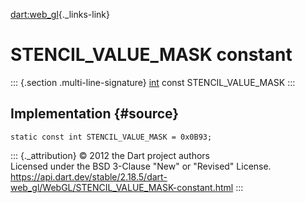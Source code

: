 [dart:web\_gl](../../dart-web_gl/dart-web_gl-library){._links-link}

STENCIL\_VALUE\_MASK constant
=============================

::: {.section .multi-line-signature}
[int](../../dart-core/int-class) const STENCIL\_VALUE\_MASK
:::

Implementation {#source}
--------------

``` {.language-dart data-language="dart"}
static const int STENCIL_VALUE_MASK = 0x0B93;
```

::: {._attribution}
© 2012 the Dart project authors\
Licensed under the BSD 3-Clause \"New\" or \"Revised\" License.\
<https://api.dart.dev/stable/2.18.5/dart-web_gl/WebGL/STENCIL_VALUE_MASK-constant.html>
:::
